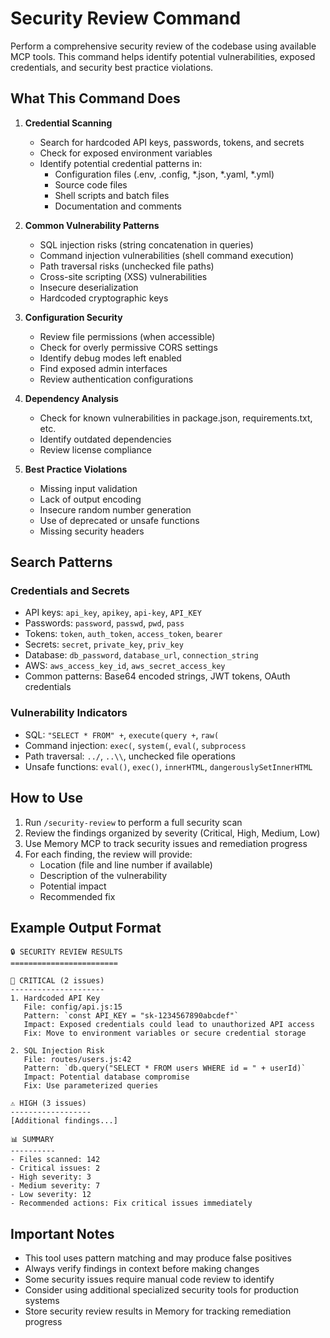 # Security Review Command

Perform a comprehensive security review of the codebase using available MCP tools. This command helps identify potential vulnerabilities, exposed credentials, and security best practice violations.

## What This Command Does

1. **Credential Scanning**
   - Search for hardcoded API keys, passwords, tokens, and secrets
   - Check for exposed environment variables
   - Identify potential credential patterns in:
     - Configuration files (.env, .config, *.json, *.yaml, *.yml)
     - Source code files
     - Shell scripts and batch files
     - Documentation and comments

2. **Common Vulnerability Patterns**
   - SQL injection risks (string concatenation in queries)
   - Command injection vulnerabilities (shell command execution)
   - Path traversal risks (unchecked file paths)
   - Cross-site scripting (XSS) vulnerabilities
   - Insecure deserialization
   - Hardcoded cryptographic keys

3. **Configuration Security**
   - Review file permissions (when accessible)
   - Check for overly permissive CORS settings
   - Identify debug modes left enabled
   - Find exposed admin interfaces
   - Review authentication configurations

4. **Dependency Analysis**
   - Check for known vulnerabilities in package.json, requirements.txt, etc.
   - Identify outdated dependencies
   - Review license compliance

5. **Best Practice Violations**
   - Missing input validation
   - Lack of output encoding
   - Insecure random number generation
   - Use of deprecated or unsafe functions
   - Missing security headers

## Search Patterns

### Credentials and Secrets
- API keys: `api_key`, `apikey`, `api-key`, `API_KEY`
- Passwords: `password`, `passwd`, `pwd`, `pass`
- Tokens: `token`, `auth_token`, `access_token`, `bearer`
- Secrets: `secret`, `private_key`, `priv_key`
- Database: `db_password`, `database_url`, `connection_string`
- AWS: `aws_access_key_id`, `aws_secret_access_key`
- Common patterns: Base64 encoded strings, JWT tokens, OAuth credentials

### Vulnerability Indicators
- SQL: `"SELECT * FROM" +`, `execute(query +`, `raw(`
- Command injection: `exec(`, `system(`, `eval(`, `subprocess`
- Path traversal: `../`, `..\\`, unchecked file operations
- Unsafe functions: `eval()`, `exec()`, `innerHTML`, `dangerouslySetInnerHTML`

## How to Use

1. Run `/security-review` to perform a full security scan
2. Review the findings organized by severity (Critical, High, Medium, Low)
3. Use Memory MCP to track security issues and remediation progress
4. For each finding, the review will provide:
   - Location (file and line number if available)
   - Description of the vulnerability
   - Potential impact
   - Recommended fix

## Example Output Format

```
🔒 SECURITY REVIEW RESULTS
========================

🚨 CRITICAL (2 issues)
---------------------
1. Hardcoded API Key
   File: config/api.js:15
   Pattern: `const API_KEY = "sk-1234567890abcdef"`
   Impact: Exposed credentials could lead to unauthorized API access
   Fix: Move to environment variables or secure credential storage

2. SQL Injection Risk
   File: routes/users.js:42
   Pattern: `db.query("SELECT * FROM users WHERE id = " + userId)`
   Impact: Potential database compromise
   Fix: Use parameterized queries

⚠️ HIGH (3 issues)
------------------
[Additional findings...]

📊 SUMMARY
----------
- Files scanned: 142
- Critical issues: 2
- High severity: 3
- Medium severity: 7
- Low severity: 12
- Recommended actions: Fix critical issues immediately
```

## Important Notes

- This tool uses pattern matching and may produce false positives
- Always verify findings in context before making changes
- Some security issues require manual code review to identify
- Consider using additional specialized security tools for production systems
- Store security review results in Memory for tracking remediation progress